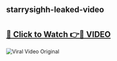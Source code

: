 ## starrysighh-leaked-video 

# <h2><a href="http://freeplayer.one?title=starrysighh-leaked-video&ref=21J">🔗 Click to Watch 👉🔴 VIDEO</a></h2>

<a href="http://freeplayer.one?title=starrysighh-leaked-video&ref=21J" rel="nofollow" data-target="animated-image.originalLink"><img src="https://i.ibb.co.com/xMMVF88/686577567.gif" alt="Viral Video Original" style="max-width: 100%; display: inline-block;" data-target="animated-image.originalImage"></a>

